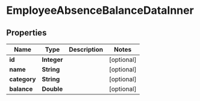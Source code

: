 

# EmployeeAbsenceBalanceDataInner


## Properties

| Name | Type | Description | Notes |
|------------ | ------------- | ------------- | -------------|
|**id** | **Integer** |  |  [optional] |
|**name** | **String** |  |  [optional] |
|**category** | **String** |  |  [optional] |
|**balance** | **Double** |  |  [optional] |



